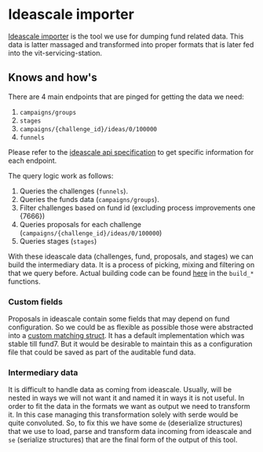 # Ideascale importer

[Ideascale importer](https://github.com/input-output-hk/catalyst-toolbox#ideascale-import) is the tool we use for dumping fund related data. This data is latter massaged and transformed
into proper formats that is later fed into the vit-servicing-station.


## Knows and how's

There are 4 main endpoints that are pinged for getting the data we need:

1. `campaigns/groups`
2. `stages`
3. `campaigns/{challenge_id}/ideas/0/100000`
4. `funnels`

Please refer to the [ideascale api specification](https://a.ideascale.com/api-docs/index.html) to get specific information
for each endpoint.


The query logic work as follows:

1. Queries the challenges (`funnels`).
2. Queries the funds data (`campaigns/groups`).
3. Filter challenges based on fund id (excluding process improvements one {7666})
4. Queries proposals for each challenge (`campaigns/{challenge_id}/ideas/0/100000`)
5. Queries stages (`stages`)

With these ideascale data (challenges, fund, proposals, and stages) we can build the intermediary data.
It is a process of picking, mixing and filtering on that we query before. Actual building code can be
found [here](https://github.com/input-output-hk/catalyst-toolbox/blob/main/src/ideascale/mod.rs) in the `build_*`
functions.

### Custom fields

Proposals in ideascale contain some fields that may depend on fund configuration. So we could be as flexible as possible 
those were abstracted into a [custom matching struct](https://github.com/input-output-hk/catalyst-toolbox/blob/main/src/ideascale/models/custom_fields.rs).
It has a default implementation which was stable till fund7. But it would be desirable to maintain this as a configuration file
that could be saved as part of the auditable fund data.

### Intermediary data 

It is difficult to handle data as coming from ideascale. Usually, will be nested in ways we will not want it and named it
in ways it is not useful. In order to fit the data in the formats we want as output we need to transform it. In this case
managing this transformation solely with serde would be quite convoluted. So, to fix this we have some 
`de` (deserialize structures) that we use to load, parse and transform data incoming from ideascale
and `se` (serialize structures) that are the final form of the output of this tool.